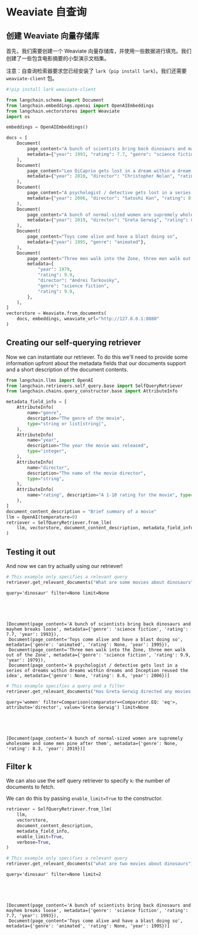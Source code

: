 # Weaviate 自查询

## 创建 Weaviate 向量存储库
首先，我们需要创建一个 Weaviate 向量存储库，并使用一些数据进行填充。我们创建了一些包含电影摘要的小型演示文档集。

注意：自查询检索器要求您已经安装了 `lark`（`pip install lark`）。我们还需要 `weaviate-client` 包。

```python
#!pip install lark weaviate-client
```


```python
from langchain.schema import Document
from langchain.embeddings.openai import OpenAIEmbeddings
from langchain.vectorstores import Weaviate
import os

embeddings = OpenAIEmbeddings()
```


```python
docs = [
    Document(
        page_content="A bunch of scientists bring back dinosaurs and mayhem breaks loose",
        metadata={"year": 1993, "rating": 7.7, "genre": "science fiction"},
    ),
    Document(
        page_content="Leo DiCaprio gets lost in a dream within a dream within a dream within a ...",
        metadata={"year": 2010, "director": "Christopher Nolan", "rating": 8.2},
    ),
    Document(
        page_content="A psychologist / detective gets lost in a series of dreams within dreams within dreams and Inception reused the idea",
        metadata={"year": 2006, "director": "Satoshi Kon", "rating": 8.6},
    ),
    Document(
        page_content="A bunch of normal-sized women are supremely wholesome and some men pine after them",
        metadata={"year": 2019, "director": "Greta Gerwig", "rating": 8.3},
    ),
    Document(
        page_content="Toys come alive and have a blast doing so",
        metadata={"year": 1995, "genre": "animated"},
    ),
    Document(
        page_content="Three men walk into the Zone, three men walk out of the Zone",
        metadata={
            "year": 1979,
            "rating": 9.9,
            "director": "Andrei Tarkovsky",
            "genre": "science fiction",
            "rating": 9.9,
        },
    ),
]
vectorstore = Weaviate.from_documents(
    docs, embeddings, weaviate_url="http://127.0.0.1:8080"
)
```

## Creating our self-querying retriever
Now we can instantiate our retriever. To do this we'll need to provide some information upfront about the metadata fields that our documents support and a short description of the document contents.


```python
from langchain.llms import OpenAI
from langchain.retrievers.self_query.base import SelfQueryRetriever
from langchain.chains.query_constructor.base import AttributeInfo

metadata_field_info = [
    AttributeInfo(
        name="genre",
        description="The genre of the movie",
        type="string or list[string]",
    ),
    AttributeInfo(
        name="year",
        description="The year the movie was released",
        type="integer",
    ),
    AttributeInfo(
        name="director",
        description="The name of the movie director",
        type="string",
    ),
    AttributeInfo(
        name="rating", description="A 1-10 rating for the movie", type="float"
    ),
]
document_content_description = "Brief summary of a movie"
llm = OpenAI(temperature=0)
retriever = SelfQueryRetriever.from_llm(
    llm, vectorstore, document_content_description, metadata_field_info, verbose=True
)
```

## Testing it out
And now we can try actually using our retriever!


```python
# This example only specifies a relevant query
retriever.get_relevant_documents("What are some movies about dinosaurs")
```

    query='dinosaur' filter=None limit=None
    




    [Document(page_content='A bunch of scientists bring back dinosaurs and mayhem breaks loose', metadata={'genre': 'science fiction', 'rating': 7.7, 'year': 1993}),
     Document(page_content='Toys come alive and have a blast doing so', metadata={'genre': 'animated', 'rating': None, 'year': 1995}),
     Document(page_content='Three men walk into the Zone, three men walk out of the Zone', metadata={'genre': 'science fiction', 'rating': 9.9, 'year': 1979}),
     Document(page_content='A psychologist / detective gets lost in a series of dreams within dreams within dreams and Inception reused the idea', metadata={'genre': None, 'rating': 8.6, 'year': 2006})]




```python
# This example specifies a query and a filter
retriever.get_relevant_documents("Has Greta Gerwig directed any movies about women")
```

    query='women' filter=Comparison(comparator=<Comparator.EQ: 'eq'>, attribute='director', value='Greta Gerwig') limit=None
    




    [Document(page_content='A bunch of normal-sized women are supremely wholesome and some men pine after them', metadata={'genre': None, 'rating': 8.3, 'year': 2019})]



## Filter k

We can also use the self query retriever to specify `k`: the number of documents to fetch.

We can do this by passing `enable_limit=True` to the constructor.


```python
retriever = SelfQueryRetriever.from_llm(
    llm,
    vectorstore,
    document_content_description,
    metadata_field_info,
    enable_limit=True,
    verbose=True,
)
```


```python
# This example only specifies a relevant query
retriever.get_relevant_documents("what are two movies about dinosaurs")
```

    query='dinosaur' filter=None limit=2
    




    [Document(page_content='A bunch of scientists bring back dinosaurs and mayhem breaks loose', metadata={'genre': 'science fiction', 'rating': 7.7, 'year': 1993}),
     Document(page_content='Toys come alive and have a blast doing so', metadata={'genre': 'animated', 'rating': None, 'year': 1995})]


